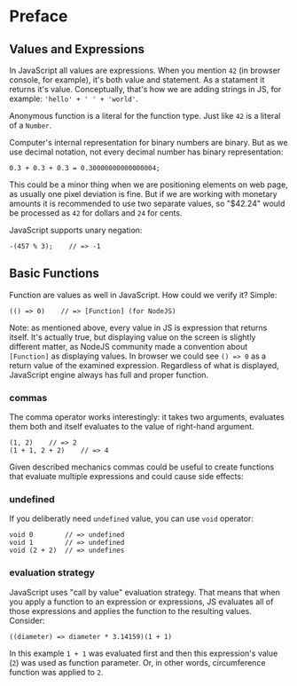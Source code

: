 # Preface

## Values and Expressions

In JavaScript all values are expressions. When you mention `42` (in browser console, for example), it's both value and statement. As a statament it returns it's value. Conceptually, that's how we are adding strings in JS, for example: `'hello' + ' ' + 'world'`.

Anonymous function is a literal for the function type. Just like `42` is a literal of a `Number`.

Computer's internal representation for binary numbers are binary. But as we use decimal notation, not every decimal number has binary representation:

```JS
0.3 + 0.3 + 0.3 = 0.30000000000000004;
```

This could be a minor thing when we are positioning elements on web page, as usually one pixel deviation is fine. But if we are working with monetary amounts it is recommended to use two separate values, so "\$42.24" would be processed as `42` for dollars and `24` for cents.

JavaScript supports unary negation:

```JS
-(457 % 3);    // => -1
```

## Basic Functions

Function are values as well in JavaScript. How could we verify it? Simple:

```JS
(() => 0)    // => [Function] (for NodeJS)
```

Note: as mentioned above, every value in JS is expression that returns itself. It's actually true, but displaying value on the screen is slightly different matter, as NodeJS community made a convention about `[Function]` as displaying values. In browser we could see `() => 0` as a return value of the examined expression. Regardless of what is displayed, JavaScript engine always has full and proper function.

### commas

The comma operator works interestingly: it takes two arguments, evaluates them both and itself evaluates to the value of right-hand argument.

```JS
(1, 2)    // => 2
(1 + 1, 2 + 2)    // => 4
```

Given described mechanics commas could be useful to create functions that evaluate multiple expressions and could cause side effects:

### undefined

If you deliberatly need `undefined` value, you can use `void` operator:

```JS
void 0        // => undefined
void 1        // => undefined
void (2 + 2)  // => undefines
```

### evaluation strategy

JavaScript uses "call by value" evaluation strategy. That means that when you apply a function to an expression or expressions, JS evaluates all of those expressions and applies the function to the resulting values. Consider:

```JS
((diameter) => diameter * 3.14159)(1 + 1)
```

In this example `1 + 1` was evaluated first and then this expression's value (`2`) was used as function parameter. Or, in other words, circumference function was applied to `2`.
